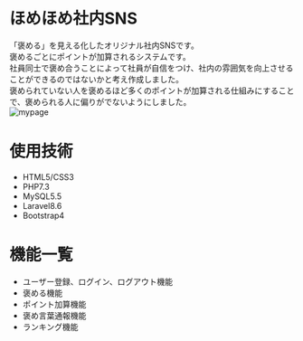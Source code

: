 # ほめほめ社内SNS
「褒める」を見える化したオリジナル社内SNSです。<br>
褒めるごとにポイントが加算されるシステムです。<br>
社員同士で褒め合うことによって社員が自信をつけ、社内の雰囲気を向上させることができるのではないかと考え作成しました。<br>
褒められていない人を褒めるほど多くのポイントが加算される仕組みにすることで、褒められる人に偏りがでないようにしました。<br>
![mypage](https://user-images.githubusercontent.com/89786344/138693147-db149e2b-ed72-42b8-912c-9787e835fbc5.png)
# 使用技術
* HTML5/CSS3
* PHP7.3
* MySQL5.5
* Laravel8.6
* Bootstrap4

# 機能一覧
* ユーザー登録、ログイン、ログアウト機能
* 褒める機能
* ポイント加算機能
* 褒め言葉通報機能
* ランキング機能